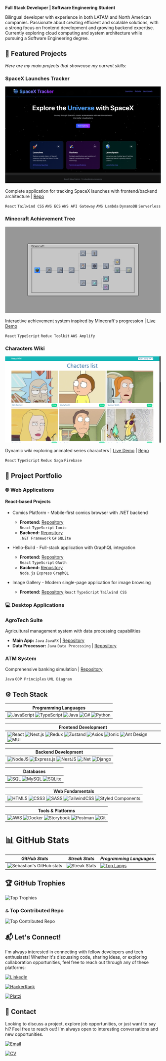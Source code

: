 **Full Stack Developer | Software Engineering Student**

Bilingual developer with experience in both LATAM and North American companies. Passionate about creating efficient and scalable solutions, with a strong focus on frontend development and growing backend expertise. Currently exploring cloud computing and system architecture while pursuing a Software Engineering degree.

## 🚀 Featured Projects 

_Here are my main projects that showcase my current skills:_

### SpaceX Launches Tracker
[![SpaceX Launches Tracker](./assets/spacex-tracker.png)](https://github.com/SebastianBC09/spacex-launch-dashboard)

Complete application for tracking SpaceX launches with frontend/backend architecture | [Repo](https://github.com/SebastianBC09/spacex-launch-dashboard)

`React` `Tailwind CSS` `AWS ECS` `AWS API Gateway` `AWS Lambda` `DynamoDB` `Serverless`


### Minecraft Achievement Tree
[![Minecraft Achievement Tree](./assets/minecraft-tree.png)](https://feat-fixes.d17kq6ng6c4wtc.amplifyapp.com/)

Interactive achievement system inspired by Minecraft's progression | [Live Demo](https://feat-fixes.d17kq6ng6c4wtc.amplifyapp.com/)

`React` `TypeScript` `Redux Toolkit` `AWS Amplify`

### Characters Wiki
[![Characters Wiki](./assets/characters-wiki.png)](https://react-wiki-1297f.web.app)

Dynamic wiki exploring animated series characters | [Live Demo](https://react-wiki-1297f.web.app) | [Repo](https://github.com/SebastianBC09/React-Wiki-Project)

`React` `TypeScript` `Redux Saga` `Firebase`

## 🔧 Project Portfolio

### 🌐 Web Applications
#### React-based Projects
- Comics Platform - Mobile-first comics browser with .NET backend
  - **Frontend:** [Repository](https://github.com/SebastianBC09/ComicsApp)  
    `React` `TypeScript` `Ionic`
  - **Backend:** [Repository](https://github.com/SebastianBC09/ComicsAppAPI)  
    `.NET Framework` `C#` `SQLite`

- Hello-Build - Full-stack application with GraphQL integration
  - **Frontend:** [Repository](https://github.com/SebastianBC09/Hello-Build)  
    `React` `TypeScript` `OAuth` 
  - **Backend:** [Repository](https://github.com/SebastianBC09/Hello-Build-API)  
    `Node.js` `Express` `GraphQL`

- Image Gallery - Modern single-page application for image browsing
  - **Frontend:** [Repository](https://github.com/SebastianBC09/-image-gallery-spa)
    `React` `TypeScript` `Tailwind CSS`

### 💻 Desktop Applications
### AgroTech Suite
Agricultural management system with data processing capabilities
  - **Main App:**  `Java` `JavaFX` | [Repository](https://github.com/SebastianBC09/AgroTech2.0-App)
  - **Data Processor:** `Java` `Data Processing` | [Repository](https://github.com/SebastianBC09/AgroTech-Data-Processor)

### ATM System
Comprehensive banking simulation | [Repository](https://github.com/SebastianBC09/ATM-Java)

`Java` `OOP Principles` `UML Diagram`

## ⚙ Tech Stack

| Programming Languages |
| -------------------- |
| ![JavaScript](https://img.shields.io/badge/JavaScript-323330?style=for-the-badge&logo=javascript&logoColor=F7DF1E) ![TypeScript](https://img.shields.io/badge/typescript-%23007ACC.svg?style=for-the-badge&logo=typescript&logoColor=white) ![Java](https://img.shields.io/badge/java-%23ED8B00.svg?style=for-the-badge&logo=openjdk&logoColor=white) ![C#](https://img.shields.io/badge/c%23-%23239120.svg?style=for-the-badge&logo=c-sharp&logoColor=white) ![Python](https://img.shields.io/badge/python-3670A0?style=for-the-badge&logo=python&logoColor=ffdd54) |

| Frontend Development |
| ------------------- |
| ![React](https://img.shields.io/badge/React-20232A?style=for-the-badge&logo=react&logoColor=61DAFB) ![Next.js](https://img.shields.io/badge/Next.js-000000?style=for-the-badge&logo=nextdotjs&logoColor=white) ![Redux](https://img.shields.io/badge/Redux-764ABC?style=for-the-badge&logo=redux&logoColor=white) ![Zustand](https://img.shields.io/badge/Zustand-593D88?style=for-the-badge&logo=react&logoColor=white) ![Axios](https://img.shields.io/badge/Axios-5A29E4?style=for-the-badge&logo=axios&logoColor=white) ![Ionic](https://img.shields.io/badge/Ionic-%233880FF.svg?style=for-the-badge&logo=Ionic&logoColor=white) ![Ant Design](https://img.shields.io/badge/Ant%20Design-%230170FE.svg?style=for-the-badge&logo=ant-design&logoColor=white) ![MUI](https://img.shields.io/badge/MUI-%230081CB.svg?style=for-the-badge&logo=mui&logoColor=white) |

| Backend Development |
| ------------------ |
| ![NodeJS](https://img.shields.io/badge/node.js-6DA55F?style=for-the-badge&logo=node.js&logoColor=white) ![Express.js](https://img.shields.io/badge/express.js-%23404d59.svg?style=for-the-badge&logo=express&logoColor=%2361DAFB) ![NestJS](https://img.shields.io/badge/nestjs-%23E0234E.svg?style=for-the-badge&logo=nestjs&logoColor=white) ![.Net](https://img.shields.io/badge/.NET-5C2D91?style=for-the-badge&logo=.net&logoColor=white) ![Django](https://img.shields.io/badge/django-%23092E20.svg?style=for-the-badge&logo=django&logoColor=white) |

| Databases |
| --------- |
| ![SQL](https://img.shields.io/badge/SQL-025E8C?style=for-the-badge&logo=database&logoColor=white) ![MySQL](https://img.shields.io/badge/mysql-%2300f.svg?style=for-the-badge&logo=mysql&logoColor=white) ![SQLite](https://img.shields.io/badge/sqlite-%2307405e.svg?style=for-the-badge&logo=sqlite&logoColor=white) |

| Web Fundamentals |
| --------------- |
| ![HTML5](https://img.shields.io/badge/html5-%23E34F26.svg?style=for-the-badge&logo=html5&logoColor=white) ![CSS3](https://img.shields.io/badge/css3-%231572B6.svg?style=for-the-badge&logo=css3&logoColor=white) ![SASS](https://img.shields.io/badge/SASS-hotpink.svg?style=for-the-badge&logo=SASS&logoColor=white) ![TailwindCSS](https://img.shields.io/badge/tailwindcss-%2338B2AC.svg?style=for-the-badge&logo=tailwind-css&logoColor=white) ![Styled Components](https://img.shields.io/badge/styled--components-DB7093?style=for-the-badge&logo=styled-components&logoColor=white) |

| Tools & Platforms |
| ---------------- |
| ![AWS](https://img.shields.io/badge/AWS-%23FF9900.svg?style=for-the-badge&logo=amazon-aws&logoColor=white) ![Docker](https://img.shields.io/badge/docker-%230db7ed.svg?style=for-the-badge&logo=docker&logoColor=white) ![Storybook](https://img.shields.io/badge/-Storybook-FF4785?style=for-the-badge&logo=storybook&logoColor=white) ![Postman](https://img.shields.io/badge/Postman-FF6C37?style=for-the-badge&logo=postman&logoColor=white) ![Git](https://img.shields.io/badge/git-%23F05033.svg?style=for-the-badge&logo=git&logoColor=white) |

# 📊 GitHub Stats

| *GitHub Stats* | *Streak Stats* | *Programming Languages* | 
| -------------- | -------------- | ----------------------- |
| ![Sebastian's GitHub stats](https://github-readme-stats.vercel.app/api?username=SebastianBC09&theme=shades-of-purple&hide_border=true&include_all_commits=false&count_private=true) | ![Streak Stats](https://github-readme-streak-stats.herokuapp.com/?user=SebastianBC09&theme=shades-of-purple&hide_border=true) | [![Top Langs](https://github-readme-stats.vercel.app/api/top-langs/?username=SebastianBC09&theme=shades-of-purple&hide_border=true&include_all_commits=false&count_private=true&layout=compact)](https://github.com/anuraghazra/github-readme-stats)

## 🏆 GitHub Trophies
![Top Trophies](https://github-profile-trophy.vercel.app/?username=SebastianBC09&theme=shades-of-purple&no-frame=true&no-bg=false&margin-w=4)

### 🔝 Top Contributed Repo
![Top Contributed Repo](https://github-contributor-stats.vercel.app/api?username=SebastianBC09&limit=5&theme=shades-of-purple&combine_all_yearly_contributions=true)

## 📬 Let's Connect!

I'm always interested in connecting with fellow developers and tech enthusiasts! Whether it's discussing code, sharing ideas, or exploring collaboration opportunities, feel free to reach out through any of these platforms:

[![LinkedIn](https://img.shields.io/badge/LinkedIn-0077B5?style=for-the-badge&logo=linkedin&logoColor=white)](www.linkedin.com/in/sebastianballencastaneda-softwaredeveloper)

[![HackerRank](https://img.shields.io/badge/-HackerRank-2EC866?style=for-the-badge&logo=HackerRank&logoColor=white)](https://www.hackerrank.com/profile/SebastianBC09)

[![Platzi](https://img.shields.io/badge/Platzi-98CA3F?style=for-the-badge&logo=platzi&logoColor=white)](https://platzi.com/p/sebastianballen/)

## 📨 Contact

Looking to discuss a project, explore job opportunities, or just want to say hi? Feel free to reach out! I'm always open to interesting conversations and new opportunities.

[![Email](https://img.shields.io/badge/ProtonMail-8B89CC?style=for-the-badge&logo=protonmail&logoColor=white)](mailto:sebastian.ballenc@proton.me)

[![CV](https://img.shields.io/badge/Download-CV-blue?style=for-the-badge)](CV%20Sebastian%20Ballen%20-%20Frontend%20developer.pdf)

